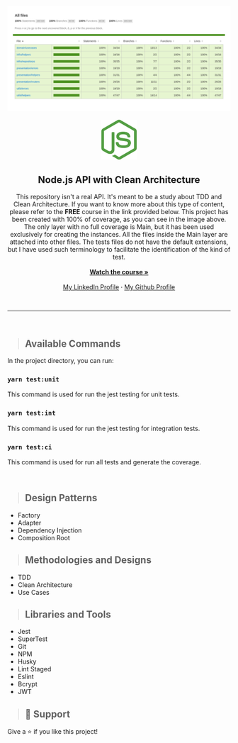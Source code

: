 <img src="docs/repo-coverage.png">
<br>
<br>
<div align="center">
  <a href="https://github.com/matheusAlvarenga/nodejs-clean-architecture">
    <img src="docs/repo-logo.png" alt="Logo" width="80">
  </a>

<h2 align="center">Node.js API with Clean Architecture</h2>
  <p align="center">
    This repository isn't a real API. It's meant to be a study about TDD and Clean Architecture. If you want to know more about this type of content, please refer to the <b>FREE</b> course in the link provided below. This project has been created with 100% of coverage, as you can see in the image above. The only layer with no full coverage is Main, but it has been used exclusively for creating the instances. All the files inside the Main layer are attached into other files. The tests files do not have the default extensions, but I have used such terminology to facilitate the identification of the kind of test.
    <br />
    <br />
    <a href="https://youtube.com/playlist?list=PL9aKtVrF05DyEwK5kdvzrYXFdpZfj1dsG"><strong>Watch the course »</strong></a>
    <br />
    <br />
    <a href="https://br.linkedin.com/in/matheus-alvarenga-de-oliveira">My LinkedIn Profile</a>
    ·
    <a href="https://github.com/matheusAlvarenga">My Github Profile</a>
</div>

<br>
<hr>
<br>

> ## Available Commands

In the project directory, you can run:

### `yarn test:unit`

This command is used for run the jest testing for unit tests.

### `yarn test:int`

This command is used for run the jest testing for integration tests.

### `yarn test:ci`

This command is used for run all tests and generate the coverage.

<br>

> ## Design Patterns

* Factory
* Adapter
* Dependency Injection
* Composition Root

> ## Methodologies and Designs

* TDD
* Clean Architecture
* Use Cases

> ## Libraries and Tools

* Jest
* SuperTest
* Git
* NPM
* Husky
* Lint Staged
* Eslint
* Bcrypt
* JWT

> ## 🤝 Support

Give a ⭐️ if you like this project!
